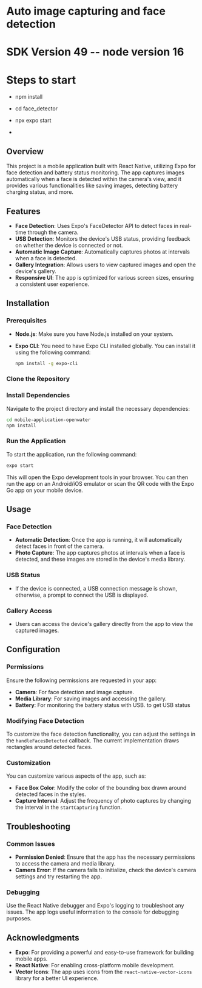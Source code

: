 # Auto image capturing and face detection

# SDK Version 49 -- node version 16

# Steps to start

- npm install
- cd face_detector
- npx expo start

-

## Overview

This project is a mobile application built with React Native, utilizing Expo for face detection and battery status monitoring. The app captures images automatically when a face is detected within the camera's view, and it provides various functionalities like saving images, detecting battery charging status, and more.

## Features

- **Face Detection**: Uses Expo's FaceDetector API to detect faces in real-time through the camera.
- **USB Detection**: Monitors the device's USB status, providing feedback on whether the device is connected or not.
- **Automatic Image Capture**: Automatically captures photos at intervals when a face is detected.
- **Gallery Integration**: Allows users to view captured images and open the device's gallery.
- **Responsive UI**: The app is optimized for various screen sizes, ensuring a consistent user experience.

## Installation

### Prerequisites

- **Node.js**: Make sure you have Node.js installed on your system.
- **Expo CLI**: You need to have Expo CLI installed globally. You can install it using the following command:

  ```bash
  npm install -g expo-cli
  ```

### Clone the Repository

### Install Dependencies

Navigate to the project directory and install the necessary dependencies:

```bash
cd mobile-application-openwater
npm install
```

### Run the Application

To start the application, run the following command:

```bash
expo start
```

This will open the Expo development tools in your browser. You can then run the app on an Android/iOS emulator or scan the QR code with the Expo Go app on your mobile device.

## Usage

### Face Detection

- **Automatic Detection**: Once the app is running, it will automatically detect faces in front of the camera.
- **Photo Capture**: The app captures photos at intervals when a face is detected, and these images are stored in the device's media library.

### USB Status

- If the device is connected, a USB connection message is shown, otherwise, a prompt to connect the USB is displayed.

### Gallery Access

- Users can access the device's gallery directly from the app to view the captured images.

## Configuration

### Permissions

Ensure the following permissions are requested in your app:

- **Camera**: For face detection and image capture.
- **Media Library**: For saving images and accessing the gallery.
- **Battery**: For monitoring the battery status with USB. to get USB status

### Modifying Face Detection

To customize the face detection functionality, you can adjust the settings in the `handleFacesDetected` callback. The current implementation draws rectangles around detected faces.

### Customization

You can customize various aspects of the app, such as:

- **Face Box Color**: Modify the color of the bounding box drawn around detected faces in the styles.
- **Capture Interval**: Adjust the frequency of photo captures by changing the interval in the `startCapturing` function.

## Troubleshooting

### Common Issues

- **Permission Denied**: Ensure that the app has the necessary permissions to access the camera and media library.
- **Camera Error**: If the camera fails to initialize, check the device's camera settings and try restarting the app.

### Debugging

Use the React Native debugger and Expo's logging to troubleshoot any issues. The app logs useful information to the console for debugging purposes.

## Acknowledgments

- **Expo**: For providing a powerful and easy-to-use framework for building mobile apps.
- **React Native**: For enabling cross-platform mobile development.
- **Vector Icons**: The app uses icons from the `react-native-vector-icons` library for a better UI experience.

